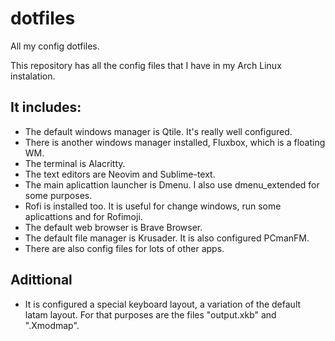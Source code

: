 # dotfiles
All my config dotfiles.

This repository has all the config files that I have in my Arch Linux instalation. 

## It includes:
- The default windows manager is Qtile. It's really well configured.
- There is another windows manager installed, Fluxbox, which is a floating WM.
- The terminal is Alacritty.
- The text editors are Neovim and Sublime-text.
- The main aplicattion launcher is Dmenu. I also use dmenu_extended for some purposes.
- Rofi is installed too. It is useful for change windows, run some aplicattions and for Rofimoji.
- The default web browser is Brave Browser.
- The default file manager is Krusader. It is also configured PCmanFM.
- There are also config files for lots of other apps.

## Adittional
- It is configured a special keyboard layout, a variation of the default latam layout. For that purposes are the files "output.xkb" and ".Xmodmap".
